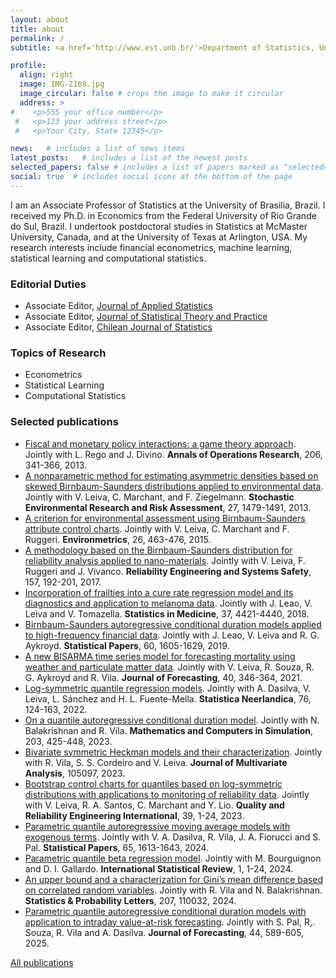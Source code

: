 ```yaml
---
layout: about
title: about
permalink: /
subtitle: <a href='http://www.est.unb.br/'>Department of Statistics, University of Brasilia</a>. Brasilia, DF, Brazil 70910-900

profile:
  align: right
  image: IMG-2169.jpg
  image_circular: false # crops the image to make it circular 
  address: >
#    <p>555 your office number</p>
 #   <p>123 your address street</p>
 #   <p>Your City, State 12345</p>

news:   # includes a list of news items
latest_posts:   # includes a list of the newest posts
selected_papers: false # includes a list of papers marked as "selected={true}"
social: true  # includes social icons at the bottom of the page
---
```


I am an Associate Professor of Statistics at the University of Brasilia, Brazil. I received my Ph.D. in Economics from the Federal University of Rio Grande do Sul, Brazil. I undertook postdoctoral studies in Statistics at McMaster University, Canada, and at the University of Texas at Arlington, USA. My research interests include financial econometrics, machine learning, statistical learning and computational statistics.

<!--I am an Assistant Professor of Statistics at the <a href = "http://www.est.unb.br/">  University of Brasilia</a>, Brazil. I received my Ph.D. in Economics from the <a href = "https://www.ufrgs.br/ppge/">  Federal University of Rio Grande do Sul</a>, Brazil. I undertook postdoctoral studies in Statistics at <a href = "https://math.mcmaster.ca/">  McMaster University</a>, Canada, under the supervision of <a href = "https://ms.mcmaster.ca/bala/">  Prof. Dr. N. Balakrishnan</a>, and at the <a href = "https://www.uta.edu/academics/schools-colleges/science/departments/mathematics">  University of Texas at Arlington</a>, USA, under the supervision of <a href = "https://www.uta.edu/academics/faculty/profile?username=pals">  Dr. S. Pal</a>. My research interests include financial econometrics, machine learning, statistical learning and computational statistics. -->

<!--I serve as an Associate Editor for the Journal of Applied Statistics, Journal of Statistical Theory and Practice, and Chilean Journal of Statistics.-->


 <h3>Editorial Duties</h3>
 
 <ul>	
<li> Associate Editor, <a href = "https://www.tandfonline.com/toc/cjas20/current">  Journal of Applied Statistics</a> </li> 
<li> Associate Editor, <a href = "https://www.springer.com/journal/42519/">  Journal of Statistical Theory and Practice</a> </li> 
<li> Associate Editor, <a href = "http://soche.cl/chjs/"> Chilean Journal of Statistics</a> </li> 
</ul>

<h3>Topics of Research</h3> 

<ul>	
<li> Econometrics </li> 
<li> Statistical Learning </li> 
<li> Computational Statistics </li> 
</ul>

<h3>Selected publications</h3>
	
<ul>	
  <li> <a href = "https://link.springer.com/article/10.1007/s10479-013-1379-3"> Fiscal and monetary policy interactions: a game theory approach</a>. Jointly with L. Rego and J. Divino. <strong>Annals of Operations Research</strong>, 206, 341-366, 2013. </li> 
	
	
  <li> <a href = "https://link.springer.com/article/10.1007/s00477-012-0684-8"> A nonparametric method for estimating asymmetric densities based on skewed Birnbaum-Saunders distributions applied to environmental data</a>. Jointly with V. Leiva, C. Marchant, and F. Ziegelmann. <strong>Stochastic Environmental Research and Risk Assessment</strong>, 27, 1479-1491, 2013.</li>
	
	
  <li>  <a href = "http://onlinelibrary.wiley.com/doi/10.1002/env.2349/abstract"> A criterion for environmental assessment using Birnbaum-Saunders attribute control charts</a>. Jointly with V. Leiva, C. Marchant and F. Ruggeri. <strong>Environmetrics</strong>, 26, 463-476, 2015.</li>
	
	
  <li>  <a href = "https://www.sciencedirect.com/science/article/pii/S0951832016304379"> A methodology based on the Birnbaum-Saunders distribution for reliability analysis applied to nano-materials</a>. Jointly with V. Leiva, F. Ruggeri and J. Vivanco. <strong>Reliability Engineering and Systems Safety</strong>, 157, 192-201, 2017.</li>
	
	
  <li>  <a href = "http://dx.doi.org/10.1002/sim.7929"> Incorporation of frailties into a cure rate regression model and its diagnostics and application to melanoma data</a>. Jointly with J.  Leao, V. Leiva and V. Tomazella. <strong>Statistics in Medicine</strong>, 37, 4421-4440, 2018.</li>
	
	
  <li>  <a href = "https://link.springer.com/article/10.1007/s00362-017-0888-6"> Birnbaum-Saunders autoregressive conditional duration models applied to high-frequency financial data</a>. Jointly with J. Leao, V. Leiva and R. G. Aykroyd. <strong>Statistical Papers</strong>, 60, 1605-1629, 2019.</li>
	
	
  <li>  <a href = "https://doi.org/10.1002/for.2718"> A new BISARMA time series model for forecasting mortality using weather and particulate matter data</a>. Jointly with V. Leiva, R. Souza, R. G. Aykroyd and R. Vila. <strong>Journal of Forecasting</strong>, 40, 346-364, 2021.</li>
	
	
  <li>  <a href = "https://doi.org/10.1111/stan.12243"> Log-symmetric quantile regression models</a>. Jointly with A. Dasilva, V. Leiva, L. Sánchez and H. L. Fuente-Mella. <strong>Statistica Neerlandica</strong>, 76, 124-163, 2022.</li>
	
	
  <li>  <a href = "https://doi.org/10.1016/j.matcom.2022.06.032"> On a quantile autoregressive conditional duration model</a>. Jointly with N. Balakrishnan and R. Vila. <strong>Mathematics and Computers in Simulation</strong>, 203, 425-448, 2023.</li>
	
	
  <li>  <a href = "https://doi.org/10.1016/j.jmva.2022.105097"> Bivariate symmetric Heckman models and their characterization</a>. Jointly with R. Vila, S. S. Cordeiro and V. Leiva. <strong>Journal of Multivariate Analysis</strong>, 105097, 2023.</li>
	
	
  <li>  <a href = "https://doi.org/10.1002/qre.3072"> Bootstrap control charts for quantiles based on log-symmetric distributions with applications to monitoring of reliability data</a>. Jointly with V. Leiva, R. A. Santos, C. Marchant and Y. Lio. <strong>Quality and Reliability Engineering International</strong>, 39, 1-24, 2023.</li> 	

 <li>  <a href = "https://doi.org/10.1007/s00362-023-01459-4"> Parametric quantile autoregressive moving average models with exogenous terms</a>. Jointly with V. A. Dasilva, R. Vila, J. A. Fiorucci and S. Pal. <strong>Statistical Papers</strong>, 65, 1613-1643, 2024.</li>

 <li>  <a href = "https://doi.org/10.1111/insr.12564"> Parametric quantile beta regression model</a>. Jointly with M. Bourguignon and  D. I. Gallardo. <strong>International Statistical Review</strong>, 1, 1-24, 2024.</li>

 <li>  <a href = "https://doi.org/10.1016/j.spl.2024.110032"> An upper bound and a characterization for Gini’s mean difference based on correlated random variables</a>. Jointly with R. Vila and N. Balakrishnan. <strong>Statistics & Probability Letters</strong>, 207, 110032, 2024.</li>

 <li>  <a href = "https://doi.org/10.1002/for.3214"> Parametric quantile autoregressive conditional duration models with application to intraday value-at-risk forecasting</a>. Jointly with S. Pal, R,. Souza, R. Vila and A. Dasilva. <strong>Journal of Forecasting</strong>, 44, 589-605, 2025.</li>
 
     
</ul>
	
 <a href = "https://heltonsaulo.github.io/Journal/"> All publications</a> <br>


